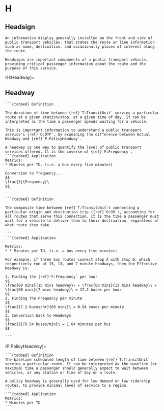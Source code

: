# H

## Headsign
```{tabbed} Definition
An information display generally installed on the front and side of public transport vehicles, that states the route or line information such as name, destination, and occasionally places of interest along the route.

Headsigns are important components of a public transport vehicle, providing critical passenger information about the route and the purpose of this service.
```

(H:Headway)=
## Headway
````{dropdown} Actual Headway
```{tabbed} Definition

The duration of time between {ref}`T:TransitUnit` serving a particular route at a given station/stop, at a given time of day. It can be interpreted as the time a passenger spends waiting for a vehicle.

This is important information to understand a public transport service's {ref}`O:OTP`, by examining the difference between Actual Headway and {ref}`P:PolicyHeadway`.

A headway is one way to quantify the level of public transport services offered. It is the inverse of {ref}`F:Frequency`.
```{tabbed} Application
Metrics:
* Minutes per TU. (i.e. a bus every five minutes)

Conversion to frequency...
$$
\frac{1}{Frequency}\
$$
```
````
````{dropdown} Effective Headway
```{tabbed} Definition

The composite time between {ref}`T:TransitUnit`s connecting a particular origin and destination trip ({ref}`O:OD`), accounting for all routes that serve this connection. It is the time a passenger must wait for a vehicle to deliver them to their destination, regardless of what route they take.

```
```{tabbed} Application

Metrics:
* * Minutes per TU. (i.e. a bus every five minutes)

For example, if three bus routes connect stop A with stop D, which respectively run at 15, 13, and 7 minute headways, then the Effective Headway is:

1. Finding the {ref}`F:Frequency` per hour
$$
\frac{60 mins}{15 mins headway}\ + \frac{60 mins}{13 mins headway}\ + \frac{60 mins}{7 mins headway}\ = 17.2 buses per hour
$$
2. Finding the Frequency per minute
$$
\frac{17.2 buses/hr}{60 mins}\ = 0.54 buses per minute
$$
3. Conversion back to Headways
$$
\frac{1}{0.54 buses/min}\ = 1.84 minutes per bus
$$

```
````
(P:PolicyHeadway)=
````{dropdown} Policy Headway
```{tabbed} Definition
The baseline scheduled length of time between {ref}`T:TransitUnit` serving a particular route. It can be interpreted as the baseline (or maximum) time a passenger should generally expect to wait between vehicles, at any station or time of day on a route.

A policy headway is generally used for low demand or low ridership routes, to provide minimal level of service to a region.
```
```{tabbed} Application
Metrics:
* Minutes per TU
```
````
